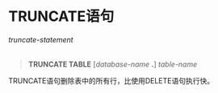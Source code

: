 # TRUNCATE语句

###### truncate-statement
> **TRUNCATE TABLE** [*database-name* **.**] *table-name*

TRUNCATE语句删除表中的所有行，比使用DELETE语句执行快。